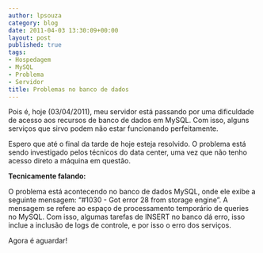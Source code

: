 ```yaml
---
author: lpsouza
category: blog
date: 2011-04-03 13:30:09+00:00
layout: post
published: true
tags:
- Hospedagem
- MySQL
- Problema
- Servidor
title: Problemas no banco de dados
---
```


Pois é, hoje (03/04/2011), meu servidor está passando por uma dificuldade de acesso aos recursos de banco de dados em MySQL. Com isso, alguns serviços que sirvo podem não estar funcionando perfeitamente.

Espero que até o final da tarde de hoje esteja resolvido. O problema está sendo investigado pelos técnicos do data center, uma vez que não tenho acesso direto a máquina em questão.

**Tecnicamente falando:**

O problema está acontecendo no banco de dados MySQL, onde ele exibe a seguinte mensagem: “#1030 - Got error 28 from storage engine”. A mensagem se refere ao espaço de processamento temporário de queries no MySQL. Com isso, algumas tarefas de INSERT no banco dá erro, isso inclue a inclusão de logs de controle, e por isso o erro dos serviços.

Agora é aguardar!